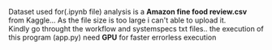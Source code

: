 Dataset used for(.ipynb file) analysis is a **Amazon fine food review.csv** from Kaggle... As the file size is too large i can't able to upload it.  
Kindly go throught the workflow and systemspecs txt files.. the execution of this program (app.py) need **GPU** for faster errorless execution
